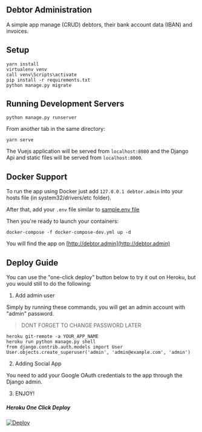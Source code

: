 ## Debtor Administration

A simple app  manage (CRUD) debtors, their bank account data (IBAN) and invoices.

## Setup

```
yarn install
virtualenv venv
call venv\Scripts\activate
pip install -r requirements.txt
python manage.py migrate
```

## Running Development Servers

```
python manage.py runserver
```

From another tab in the same directory:

```
yarn serve
```

The Vuejs application will be served from `localhost:8080` and the Django Api
and static files will be served from `localhost:8000`.

## Docker Support

To run the app using Docker just add `127.0.0.1 debtor.admin` into your hosts file (in system32/drivers/etc folder).

After that, add your `.env` file similar to [sample.env file](./sample.env)

Then you're ready to launch your containers:

```
docker-compose -f docker-compose-dev.yml up -d
```

You will find the app on [http://debtor.admin](http://debtor.admin)

## Deploy Guide

You can use the "one-click deploy" button below to try it out on Heroku, but you would still to do the following:

1. Add admin user

Simply by running these commands, you will get an admin account with "admin" password.

> DONT FORGET TO CHANGE PASSWORD LATER

```
heroku git-remote -a YOUR_APP_NAME
heroku run python manage.py shell
from django.contrib.auth.models import User
User.objects.create_superuser('admin', 'admin@example.com', 'admin')
```

2. Adding Social App

You need to add your Google OAuth credentials to the app through the Django admin.

3. ENJOY!


##### Heroku One Click Deploy

[![Deploy](https://www.herokucdn.com/deploy/button.svg)](https://heroku.com/deploy?template=https://github.com/yaseralnajjar/debtor-administrator)
